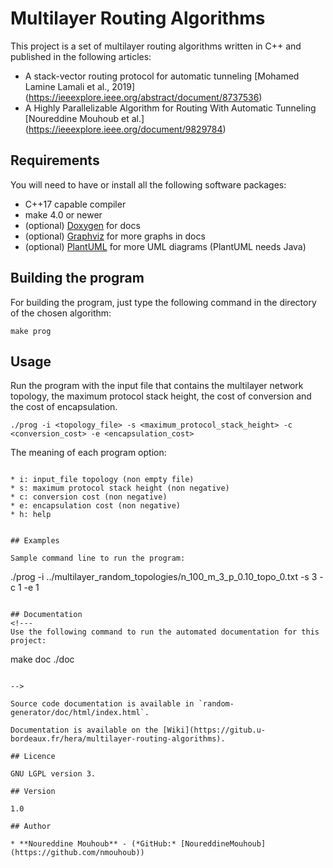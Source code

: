 # Multilayer Routing Algorithms

This project is a set of multilayer routing algorithms written in C++ and published in the following articles:

* A stack-vector routing protocol for automatic tunneling [Mohamed Lamine Lamali et al., 2019] (https://ieeexplore.ieee.org/abstract/document/8737536)
* A Highly Parallelizable Algorithm for Routing With Automatic Tunneling [Noureddine Mouhoub et al.] (https://ieeexplore.ieee.org/document/9829784)

## Requirements

You will need to have or install all the following software packages:

* C++17 capable compiler
* make 4.0 or newer
* (optional) [Doxygen](https://www.doxygen.nl/) for docs
* (optional) [Graphviz](https://graphviz.org/) for more graphs in docs
* (optional) [PlantUML](https://plantuml.com/) for more UML diagrams (PlantUML needs Java)

## Building the program

For building the program, just type the following command in the directory of the chosen algorithm:

```
make prog
```

## Usage 

Run the program with the input file that contains the multilayer network topology, the maximum protocol stack height, the cost of conversion and the cost of encapsulation.

```
./prog -i <topology_file> -s <maximum_protocol_stack_height> -c <conversion_cost> -e <encapsulation_cost> 

```

The meaning of each program option:

```

* i: input_file topology (non empty file)
* s: maximum protocol stack height (non negative)
* c: conversion cost (non negative)
* e: encapsulation cost (non negative)
* h: help


## Examples

Sample command line to run the program:

```
./prog -i ../multilayer_random_topologies/n_100_m_3_p_0.10_topo_0.txt -s 3 -c 1 -e 1

```

## Documentation
<!---
Use the following command to run the automated documentation for this project:

```
make doc
./doc
```

-->

Source code documentation is available in `random-generator/doc/html/index.html`.

Documentation is available on the [Wiki](https://gitub.u-bordeaux.fr/hera/multilayer-routing-algorithms).

## Licence

GNU LGPL version 3.

## Version

1.0

## Author

* **Noureddine Mouhoub** - (*GitHub:* [NoureddineMouhoub](https://github.com/nmouhoub))
